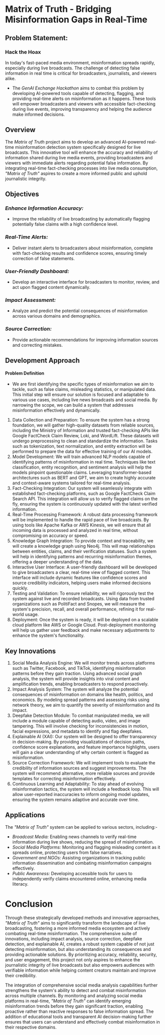 # Matrix of Truth - Bridging Misinformation Gaps in Real-Time

## Problem Statement:

### Hack the Hoax

In today's fast-paced media environment, misinformation spreads rapidly, especially during live broadcasts. The challenge of detecting false information in real time is critical for broadcasters, journalists, and viewers alike.

* The *GenAI Exchange Hackathon* aims to combat this problem by developing AI-powered tools capable of detecting, flagging, and providing real-time alerts on misinformation as it happens. These tools will empower broadcasters and viewers with accessible fact-checking during live events, improving transparency and helping the audience make informed decisions.

## Overview

The *Matrix of Truth* project aims to develop an advanced AI-powered real-time misinformation detection system specifically designed for live broadcasts. This innovative tool will enhance the accuracy and reliability of information shared during live media events, providing broadcasters and viewers with immediate alerts regarding potential false information. By integrating real-time fact-checking processes into live media consumption, *"Matrix of Truth"* aspires to create a more informed public and uphold journalistic integrity.

## Objectives

### *Enhance Information Accuracy:*

* Improve the reliability of live broadcasting by automatically flagging potentially false claims with a high confidence level.

### *Real-Time Alerts:*

* Deliver instant alerts to broadcasters about misinformation, complete with fact-checking results and confidence scores, ensuring timely correction of false statements.

### *User-Friendly Dashboard:*

* Develop an interactive interface for broadcasters to monitor, review, and act upon flagged content dynamically.

### *Impact Assessment:*

* Analyze and predict the potential consequences of misinformation across various domains and demographics.

### *Source Correction:*

* Provide actionable recommendations for improving information sources and correcting mistakes.

## Development Approach

#### Problem Definition

* We are first identifying the specific types of misinformation we aim to tackle, such as false claims, misleading statistics, or manipulated data. This initial step will ensure our solution is focused and adaptable to various use cases, including live news broadcasts and social media. By narrowing the scope, we can build a system that addresses misinformation effectively and dynamically.


1. Data Collection and Preparation: To ensure the system has a strong foundation, we will gather high-quality datasets from reliable sources, including the Ministry of Information and trusted fact-checking APIs like Google FactCheck Claim Review, Loki, and WordLift. These datasets will undergo preprocessing to clean and standardize the information. Tasks such as tokenization, text normalization, and entity extraction will be performed to prepare the data for effective training of our AI models.
2. Model Development: We will train advanced NLP models capable of identifying patterns of misinformation in real time. Techniques like text classification, entity recognition, and sentiment analysis will help the models pinpoint questionable claims. Leveraging transformer-based architectures such as BERT and GPT, we aim to create highly accurate and context-aware systems tailored for real-time analysis.
3. Fact-Checking Integration: Our system will seamlessly integrate with established fact-checking platforms, such as Google FactCheck Claim Search API. This integration will allow us to verify flagged claims on the fly, ensuring the system is continuously updated with the latest verified information.
4. Real-Time Processing Framework: A robust data processing framework will be implemented to handle the rapid pace of live broadcasts. By using tools like Apache Kafka or AWS Kinesis, we will ensure that all incoming data is processed and analyzed in real time, without compromising on accuracy or speed.
5. Knowledge Graph Integration: To provide context and traceability, we will create a knowledge graph using Neo4j. This will map relationships between entities, claims, and their verification statuses. Such a system will help in identifying patterns and recurring misinformation themes, offering a deeper understanding of the data.
6. Interactive User Interface: A user-friendly dashboard will be developed to give broadcasters a clear, real-time view of flagged content. This interface will include dynamic features like confidence scores and source credibility indicators, helping users make informed decisions quickly.
7. Testing and Validation: To ensure reliability, we will rigorously test the system against live and recorded broadcasts. Using data from trusted organizations such as PolitiFact and Snopes, we will measure the system's precision, recall, and overall performance, refining it for real-world usage.
8. Deployment: Once the system is ready, it will be deployed on a scalable cloud platform like AWS or Google Cloud. Post-deployment monitoring will help us gather user feedback and make necessary adjustments to enhance the system's functionality.

## Key Innovations


1. Social Media Analysis Engine: We will monitor trends across platforms such as Twitter, Facebook, and TikTok, identifying misinformation patterns before they gain traction. Using advanced social graph analysis, the system will provide insights into viral content and amplification trends, enabling broadcasters to respond proactively.
2. Impact Analysis System: The system will analyze the potential consequences of misinformation on domains like health, politics, and economics. By modeling spread patterns and assessing risks using network theory, we aim to quantify the severity of misinformation and its impact.
3. Deepfake Detection Module: To combat manipulated media, we will include a module capable of detecting audio, video, and image tampering. This will involve checking for inconsistencies in motion, facial expressions, and metadata to identify and flag deepfakes.
4. Explainable AI (XAI): Our system will be designed to offer transparency in decision-making. By providing visualizations of decision paths, confidence score explanations, and feature importance highlights, users will gain a clear understanding of why certain content is flagged as misinformation.
5. Source Correction Framework: We will implement tools to evaluate the credibility of information sources and suggest improvements. The system will recommend alternative, more reliable sources and provide templates for correcting misinformation effectively.
6. Continuous Learning and Adaptability: To stay ahead of evolving misinformation tactics, the system will include a feedback loop. This will allow user-reported inaccuracies to inform ongoing model updates, ensuring the system remains adaptive and accurate over time.

## Applications

The *"Matrix of Truth"* system can be applied to various sectors, including:-

* *Broadcast Media:* Enabling news channels to verify real-time information during live shows, reducing the spread of misinformation.
* *Social Media Platforms:* Monitoring and flagging misleading content as it spreads online, protecting users from false narratives.
* *Government and NGOs:* Assisting organizations in tracking public information dissemination and combating misinformation campaigns effectively.
* *Public Awareness:* Developing accessible tools for users to independently verify claims encountered online, enhancing media literacy.

# Conclusion

Through these strategically developed methods and innovative approaches, *"Matrix of Truth"* aims to significantly transform the landscape of live broadcasting, fostering a more informed media ecosystem and actively combating real-time misinformation. The comprehensive suite of innovations, including impact analysis, source correction, deepfake detection, and explainable AI, creates a robust system capable of not just detecting misinformation, but also understanding its consequences and providing actionable solutions. By prioritizing accuracy, reliability, security, and user engagement, this project not only aspires to enhance the journalistic integrity of live broadcasts but also empowers audiences with verifiable information while helping content creators maintain and improve their credibility.

The integration of comprehensive social media analysis capabilities further strengthens the system's ability to detect and combat misinformation across multiple channels. By monitoring and analyzing social media platforms in real-time, *"Matrix of Truth"* can identify emerging misinformation trends before they gain significant traction, enabling proactive rather than reactive responses to false information spread. The addition of educational tools and transparent AI decision-making further ensures that users can understand and effectively combat misinformation in their respective domains.